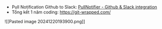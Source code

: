 
- Pull Notification Github to Slack: [PullNotifier - Github & Slack integration](https://pullnotifier.com/)
- Tổng kết 1 năm coding: https://git-wrapped.com/

![[Pasted image 20241220193900.png]]